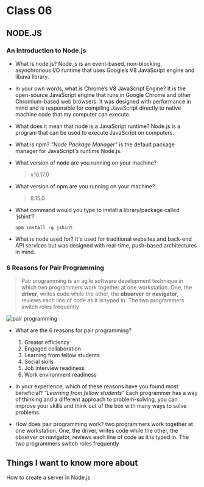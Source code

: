 # Class 06
## NODE.JS

### An Introduction to Node.js 

* What is node.js?
    Node.js is an event-based, non-blocking, asynchronous I/O runtime that uses Google’s V8 JavaScript engine and libava library.

* In your own words, what is Chrome’s V8 JavaScript Engine?
    It is the open-source JavaScript engine that runs in Google Chrome and other Chromium-based web browsers. It was designed with performance in mind and is responsible for compiling JavaScript directly to native machine code that my computer can execute.

* What does it mean that node is a JavaScript runtime?
    Node.js is a program that can be used to execute JavaScript on computers.

* What is npm?
    *"Node Package Manager"*  is the default package manager for JavaScript's runtime Node.js.

* What version of node are you running on your machine?
    > v16.17.0
* What version of npm are you running on your machine?
    > 8.15.0
* What command would you type to install a library/package called ‘jshint’?

    ```npm install -g jshint```

* What is node used for?
    It's used for traditional websites and back-end API services but was designed with real-time, push-based architectures in mind.

### 6 Reasons for Pair Programming
> Pair programming is an agile software development technique in which two programmers work together at one workstation. One, the **driver**, writes code while the other, the **observer** or **navigator**, reviews each line of code as it is typed in. The two programmers switch roles frequently

![pair programming](https://martinfowler.com/articles/on-pair-programming/driver_navigator.png)

* What are the 6 reasons for pair programming?
    1. Greater efficiency
    2. Engaged collaboration
    3. Learning from fellow students
    4. Social skills
    5. Job interview readiness
    6. Work environment readiness

* In your experience, which of these reasons have you found most beneficial?
    *"Learning from fellow students"* 
    Each programmer has a way of thinking and a different approach to problem-solving, you can improve your skills and think out of the box with many ways to solve problems. 



* How does pair programming work?
    two programmers work together at one workstation. One, the driver, writes code while the other, the observer or navigator, reviews each line of code as it is typed in. The two programmers switch roles frequently

## Things I want to know more about
How to create a server in Node.js 


